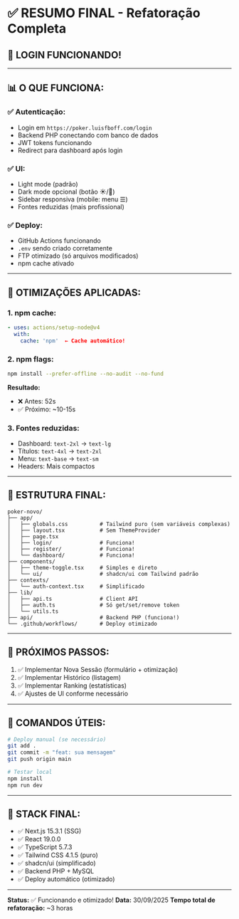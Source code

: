 # ✅ RESUMO FINAL - Refatoração Completa

## 🎉 **LOGIN FUNCIONANDO!**

---

## 📊 **O QUE FUNCIONA:**

### ✅ **Autenticação:**
- Login em `https://poker.luisfboff.com/login`
- Backend PHP conectando com banco de dados
- JWT tokens funcionando
- Redirect para dashboard após login

### ✅ **UI:**
- Light mode (padrão)
- Dark mode opcional (botão ☀️/🌙)
- Sidebar responsiva (mobile: menu ☰)
- Fontes reduzidas (mais profissional)

### ✅ **Deploy:**
- GitHub Actions funcionando
- `.env` sendo criado corretamente
- FTP otimizado (só arquivos modificados)
- npm cache ativado

---

## 🔧 **OTIMIZAÇÕES APLICADAS:**

### **1. npm cache:**
```yaml
- uses: actions/setup-node@v4
  with:
    cache: 'npm'  ← Cache automático!
```

### **2. npm flags:**
```bash
npm install --prefer-offline --no-audit --no-fund
```

**Resultado:**
- ❌ Antes: 52s
- ✅ Próximo: ~10-15s

### **3. Fontes reduzidas:**
- Dashboard: `text-2xl` → `text-lg`
- Títulos: `text-4xl` → `text-2xl`
- Menu: `text-base` → `text-sm`
- Headers: Mais compactos

---

## 📁 **ESTRUTURA FINAL:**

```
poker-novo/
├── app/
│   ├── globals.css          # Tailwind puro (sem variáveis complexas)
│   ├── layout.tsx           # Sem ThemeProvider
│   ├── page.tsx
│   ├── login/               # Funciona!
│   ├── register/            # Funciona!
│   └── dashboard/           # Funciona!
├── components/
│   ├── theme-toggle.tsx     # Simples e direto
│   └── ui/                  # shadcn/ui com Tailwind padrão
├── contexts/
│   └── auth-context.tsx     # Simplificado
├── lib/
│   ├── api.ts               # Client API
│   ├── auth.ts              # Só get/set/remove token
│   └── utils.ts
├── api/                     # Backend PHP (funciona!)
└── .github/workflows/       # Deploy otimizado
```

---

## 🚀 **PRÓXIMOS PASSOS:**

1. ✅ Implementar Nova Sessão (formulário + otimização)
2. ✅ Implementar Histórico (listagem)
3. ✅ Implementar Ranking (estatísticas)
4. ✅ Ajustes de UI conforme necessário

---

## 📝 **COMANDOS ÚTEIS:**

```bash
# Deploy manual (se necessário)
git add .
git commit -m "feat: sua mensagem"
git push origin main

# Testar local
npm install
npm run dev
```

---

## 🎯 **STACK FINAL:**

- ✅ Next.js 15.3.1 (SSG)
- ✅ React 19.0.0
- ✅ TypeScript 5.7.3
- ✅ Tailwind CSS 4.1.5 (puro)
- ✅ shadcn/ui (simplificado)
- ✅ Backend PHP + MySQL
- ✅ Deploy automático (otimizado)

---

**Status:** ✅ Funcionando e otimizado!
**Data:** 30/09/2025
**Tempo total de refatoração:** ~3 horas

